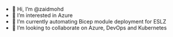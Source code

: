 - 👋 Hi, I’m @zaidmohd
- 👀 I’m interested in Azure
- 🌱 I’m currently automating Bicep module deployment for ESLZ
- 💞️ I’m looking to collaborate on Azure, DevOps and Kubernetes

<!---
zaidmohd/zaidmohd is a ✨ special ✨ repository because its `README.md` (this file) appears on your GitHub profile.
You can click the Preview link to take a look at your changes.
--->
